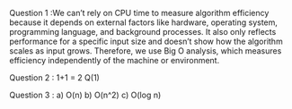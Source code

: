 Question 1 :We can’t rely on CPU time to measure algorithm efficiency because it depends on external factors like hardware, operating system, programming language, and background processes. It also only reflects performance for a specific input size and doesn’t show how the algorithm scales as input grows. Therefore, we use Big O analysis, which measures efficiency independently of the machine or environment.

Question 2 :
1+1 = 2 Q(1)

Question 3 :
a) O(n)
b) O(n^2)
c) O(log n)





